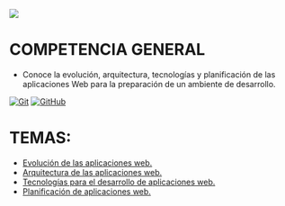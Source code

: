![](./Images/)

# COMPETENCIA GENERAL
- Conoce la evolución, arquitectura, tecnologías y planificación de las aplicaciones Web para la preparación de un ambiente de desarrollo.

[![Git](https://img.shields.io/badge/Git-2.37+-f14e32?style=for-the-badge&logo=git&logoColor=white&labelColor=101010)](https://git-scm.com/)
[![GitHub](https://img.shields.io/badge/GitHub-Web-blue?style=for-the-badge&logo=github&logoColor=white&labelColor=101010)](https://github.com/)

# TEMAS:
- [Evolución de las aplicaciones web.](evo_app_web.md)
- [Arquitectura de las aplicaciones web.](arq_app_web.md)
- [Tecnologías para el desarrollo de aplicaciones web.](tec_app_web)
- [Planificación de aplicaciones web.](plan_app_web)
